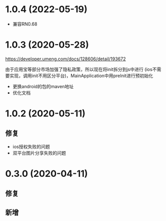 # 1.0.4 (2022-05-19)
* 兼容RN0.68


# 1.0.3 (2020-05-28)
https://developer.umeng.com/docs/128606/detail/193672

由于应用宝等部分市场加强了隐私政策，所以现在将init拆分到js中进行
(ios不需要实现，调用init不用区分平台)，MainApplication中用preInit进行预初始化

* 更换android的包的maven地址
* 优化文档


# 1.0.2 (2020-05-11)
## 修复
* ios授权失败的问题
* 双平台图片分享失败的问题

# 0.3.0 (2020-04-11)

## 修复


## 新增
